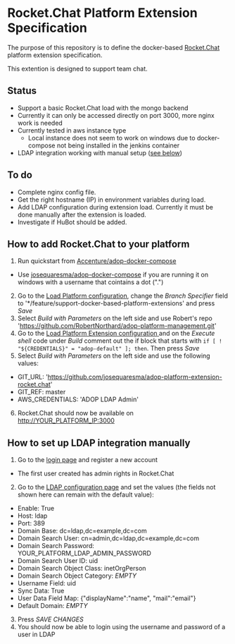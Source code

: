 
# Rocket.Chat Platform Extension Specification
The purpose of this repository is to define the docker-based [Rocket.Chat](https://rocket.chat/) platform extension specification.

This extention is designed to support team chat.

## Status
 * Support a basic Rocket.Chat load with the mongo backend
 * Currently it can only be accessed directly on port 3000, more nginx work is needed
 * Currently tested in aws instance type
   * Local instance does not seem to work on windows due to docker-compose not being installed in the jenkins container
 * LDAP integration working with manual setup ([see below](#how-to-set-up-ldap-integration-manually))

## To do
 * Complete nginx config file.
 * Get the right hostname (IP) in environment variables during load.
 * Add LDAP configuration during extension load. Currently it must be done manually after the extension is loaded.
 * Investigate if HuBot should be added.

## How to add Rocket.Chat to your platform
1. Run quickstart from [Accenture/adop-docker-compose](https://github.com/Accenture/adop-docker-compose)
 * Use [josequaresma/adop-docker-compose](https://github.com/josequaresma/adop-docker-compose) if you are running it on windows with a username that cointains a dot (".")
2. Go to the [Load Platform configuration](http://YOUR_PLATFORM_IP/jenkins/job/Load_Platform/configure), change the _Branch Specifier_ field to '\*/feature/support-docker-based-platform-extensions' and press _Save_
3. Select _Build with Parameters_ on the left side and use Robert's repo 'https://github.com/RobertNorthard/adop-platform-management.git'
4. Go to the [Load Platform Extension configuration ](http://YOUR_PLATFORM_IP/jenkins/job/Platform_Management/job/Load_Platform_Extension/configure) and on the _Execute shell_ code under _Build_ comment out the if block that starts with `if [ ! "${CREDENTIALS}" = "adop-default" ]; then`. Then press _Save_
5. Select _Build with Parameters_ on the left side and use the following values:
 * GIT_URL: 'https://github.com/josequaresma/adop-platform-extension-rocket.chat'
 * GIT_REF: master
 * AWS_CREDENTIALS: 'ADOP LDAP Admin'
6. Rocket.Chat should now be available on [http://YOUR_PLATFORM_IP:3000](http://YOUR_PLATFORM_IP:3000)

## How to set up LDAP integration manually
1. Go to the [login page](http://YOUR_PLATFORM_IP:3000) and register a new account
 * The first user created has admin rights in Rocket.Chat
2. Go to the [LDAP configuration page](http://YOUR_PLATFORM_IP:3000/admin/LDAP) and set the values (the fields not shown here can remain with the default value):
 * Enable: True
 * Host: ldap
 * Port: 389
 * Domain Base: dc=ldap,dc=example,dc=com
 * Domain Search User: cn=admin,dc=ldap,dc=example,dc=com
 * Domain Search Password: YOUR_PLATFORM_LDAP_ADMIN_PASSWORD
 * Domain Search User ID: uid
 * Domain Search Object Class: inetOrgPerson
 * Domain Search Object Category: _EMPTY_
 * Username Field: uid
 * Sync Data: True
 * User Data Field Map: {"displayName":"name", "mail":"email"}
 * Default Domain: _EMPTY_
3. Press _SAVE CHANGES_
4. You should now be able to login using the username and password of a user in LDAP
